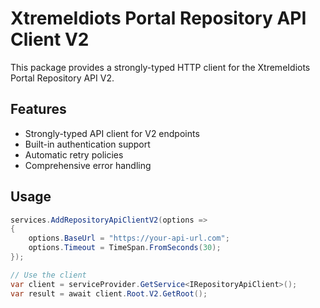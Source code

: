 # XtremeIdiots Portal Repository API Client V2

This package provides a strongly-typed HTTP client for the XtremeIdiots Portal Repository API V2.

## Features

- Strongly-typed API client for V2 endpoints
- Built-in authentication support
- Automatic retry policies
- Comprehensive error handling

## Usage

```csharp
services.AddRepositoryApiClientV2(options =>
{
    options.BaseUrl = "https://your-api-url.com";
    options.Timeout = TimeSpan.FromSeconds(30);
});

// Use the client
var client = serviceProvider.GetService<IRepositoryApiClient>();
var result = await client.Root.V2.GetRoot();
```
